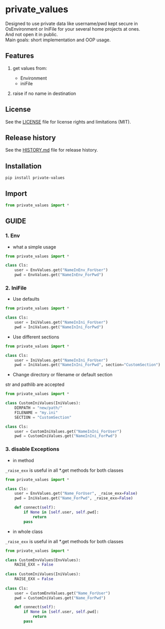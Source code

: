 # private_values


Designed to use private data like username/pwd kept secure in OsEnvironment or IniFile for your several home projects at ones.  
And not open it in public.  
Main goals: short implementation and OOP usage.  


## Features

1. get values from:
   * Environment
   * iniFile

2. raise if no name in destination


## License

See the [LICENSE](LICENSE) file for license rights and limitations (MIT).


## Release history

See the [HISTORY.md](HISTORY.md) file for release history.


## Installation

```commandline
pip install private-values
```

## Import

```python
from private_values import *
```


## GUIDE

### 1. Env

* what a simple usage

```python
from private_values import *

class Cls:
    user = EnvValues.get("NameInEnv_ForUser")
    pwd = EnvValues.get("NameInEnv_ForPwd")
```

### 2. IniFile

* Use defaults

```python
from private_values import *

class Cls:
    user = IniValues.get("NameInIni_ForUser")
    pwd = IniValues.get("NameInIni_ForPwd")
```

* Use different sections

```python
from private_values import *

class Cls:
    user = IniValues.get("NameInIni_ForUser")
    pwd = IniValues.get("NameInIni_ForPwd", section="CustomSection")
```

* Change directory or filename or default section

str and pathlib are accepted

```python
from private_values import *

class CustomIniValues(IniValues):
    DIRPATH = "new/path/"
    FILENAME = "my.ini"
    SECTION = "CustomSection"

class Cls:
    user = CustomIniValues.get("NameInIni_ForUser")
    pwd = CustomIniValues.get("NameInIni_ForPwd")
```

### 3. disable Exceptions

* in method

`_raise_exx` is useful in all *.get methods for both classes

```python
from private_values import *

class Cls:
    user = EnvValues.get("Name_ForUser", _raise_exx=False)
    pwd = IniValues.get("Name_ForPwd", _raise_exx=False)

    def connect(self):
        if None in [self.user, self.pwd]:
            return
        pass
```

* in whole class

`_raise_exx` is useful in all *.get methods for both classes

```python
from private_values import *

class CustomEnvValues(EnvValues):
    RAISE_EXX = False
    
class CustomIniValues(IniValues):
    RAISE_EXX = False
    
class Cls:
    user = CustomEnvValues.get("Name_ForUser")
    pwd = CustomIniValues.get("Name_ForPwd")

    def connect(self):
        if None in [self.user, self.pwd]:
            return
        pass
```